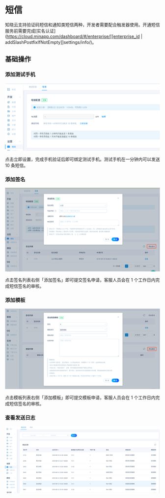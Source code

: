 # 短信
知晓云支持验证码短信和通知类短信两种，开发者需要配合触发器使用。开通短信服务前需要完成[实名认证](https://cloud.minapp.com/dashboard/#/enterprise/[[enterprise_id | addSlashPostfixIfNotEmpty]]settings/info/)。

## 基础操作

### 添加测试手机

![添加测试手机](/images/dashboard/operation/sms-add-test-phone.png)

点击立即设置，完成手机验证后即可绑定测试手机。测试手机在一分钟内可以发送 10 条短信。

### 添加签名

![添加签名](/images/dashboard/operation/sms-add-signature.png)

点击签名列表右侧「添加签名」即可提交签名申请，客服人员会在 1 个工作日内完成短信签名的审核。

### 添加模板

![添加模板](/images/dashboard/operation/sms-add-template.png)

点击模板列表右侧「添加模板」即可提交模板申请，客服人员会在 1 个工作日内完成短信签名的审核。

### 查看发送日志

![查看发送日志](/images/dashboard/operation/sms-send-log.png)

